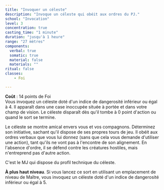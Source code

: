 ```yaml
---
title: "Invoquer un céleste"
description: "Invoque un céleste qui obéit aux ordres du PJ."
school: "Invocation"
level: 3
concentration: true
casting_time: "1 minute"
duration: "jusqu'à 1 heure"
range: "27 mètres"
components:
  verbal: true
  somatic: true
  material: false
  materials: ""
ritual: false
classes:
    - Foi

---
```

**Coût** : 14 points de Foi  
Vous invoquez un céleste doté d'un indice de dangerosité inférieur ou égal à 4. Il apparaît dans une case inoccupée située à portée et dans votre champ de vision. Le céleste disparaît dès qu'il tombe à 0 point d'action ou quand le sort se termine.

Le céleste se montre amical envers vous et vos compagnons. Déterminez son initiative, sachant qu'il dispose de ses propres tours de jeu. Il obéit aux ordres verbaux que vous lui donnez (sans que cela vous demande d'utiliser une action), tant qu'ils ne vont pas à l'encontre de son alignement. En l'absence d'ordre, il se défend contre les créatures hostiles, mais n'entreprend pas d'autre action.

C'est le MJ qui dispose du profil technique du céleste.

**À plus haut niveau**. Si vous lancez ce sort en utilisant un emplacement de niveau de Maître, vous invoquez un céleste doté d'un indice de dangerosité inférieur ou égal à 5.
